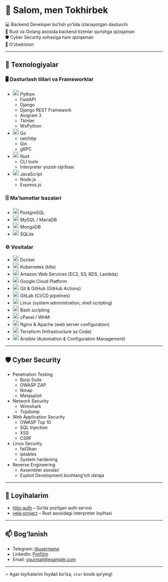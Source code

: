 # 👋 Salom, men Tokhirbek

💻 Backend Developer bo‘lish yo‘lida izlanayotgan dasturchi  
🚀 Rust va Golang asosida backend tizimlar qurishga qiziqaman  
🛡 Cyber Security sohasiga ham qiziqaman  
📍 O‘zbekiston

---

## 🔧 Texnologiyalar

### 🖥 Dasturlash tillari va Frameworklar
<ul>
  <li>
    <img src="https://cdn.jsdelivr.net/gh/devicons/devicon/icons/python/python-original.svg" width="20"/> Python
    <ul>
      <li>FastAPI</li>
      <li>Django</li>
      <li>Django REST Framework</li>
      <li>Aiogram 3</li>
      <li>Tkinter</li>
      <li>WxPython</li>
    </ul>
  </li>
  <li>
    <img src="https://cdn.jsdelivr.net/gh/devicons/devicon/icons/go/go-original.svg" width="20"/> Go
    <ul>
      <li>net/http</li>
      <li>Gin</li>
      <li>gRPC</li>
    </ul>
  </li>
  <li>
    <img src="https://cdn.jsdelivr.net/gh/devicons/devicon/icons/rust/rust-plain.svg" width="20"/> Rust
    <ul>
      <li>CLI tools</li>
      <li>Interpreter yozish tajribasi</li>
    </ul>
  </li>
  <li>
    <img src="https://cdn.jsdelivr.net/gh/devicons/devicon/icons/javascript/javascript-original.svg" width="20"/> JavaScript
    <ul>
      <li>Node.js</li>
      <li>Express.js</li>
    </ul>
  </li>
</ul>

### 🗄 Ma’lumotlar bazalari
<ul>
  <li>
    <img src="https://cdn.jsdelivr.net/gh/devicons/devicon/icons/postgresql/postgresql-original.svg" width="20"/> PostgreSQL
  </li>
  <li>
    <img src="https://cdn.jsdelivr.net/gh/devicons/devicon/icons/mysql/mysql-original.svg" width="20"/> MySQL / MariaDB
  </li>
  <li>
    <img src="https://cdn.jsdelivr.net/gh/devicons/devicon/icons/mongodb/mongodb-original.svg" width="20"/> MongoDB
  </li>
  <li>
    <img src="https://cdn.jsdelivr.net/gh/devicons/devicon/icons/sqlite/sqlite-original.svg" width="20"/> SQLite
  </li>
</ul>

### ⚙️ Vositalar
<ul>
  <li>
    <img src="https://cdn.jsdelivr.net/gh/devicons/devicon/icons/docker/docker-original.svg" width="20"/> Docker
  </li>
  <li>
    <img src="https://cdn.jsdelivr.net/gh/devicons/devicon/icons/kubernetes/kubernetes-plain.svg" width="20"/> Kubernetes (k8s)
  </li>
  <li>
    <img src="https://cdn.jsdelivr.net/gh/devicons/devicon/icons/amazonwebservices/amazonwebservices-original.svg" width="20"/> Amazon Web Services (EC2, S3, RDS, Lambda)
  </li>
  <li>
    <img src="https://cdn.jsdelivr.net/gh/devicons/devicon/icons/googlecloud/googlecloud-original.svg" width="20"/> Google Cloud Platform
  </li>
  <li>
    <img src="https://cdn.jsdelivr.net/gh/devicons/devicon/icons/git/git-original.svg" width="20"/> Git & GitHub (GitHub Actions)
  </li>
  <li>
    <img src="https://cdn.jsdelivr.net/gh/devicons/devicon/icons/gitlab/gitlab-original.svg" width="20"/> GitLab (CI/CD pipelines)
  </li>
  <li>
    <img src="https://cdn.jsdelivr.net/gh/devicons/devicon/icons/linux/linux-original.svg" width="20"/> Linux (system administration, shell scripting)
  </li>
  <li>
    <img src="https://cdn.jsdelivr.net/gh/devicons/devicon/icons/bash/bash-original.svg" width="20"/> Bash scripting
  </li>
  <li>
    <img src="https://img.icons8.com/color/48/cpanel.png" width="20"/> cPanel / WHM
  </li>
  <li>
    <img src="https://img.icons8.com/color/48/nginx.png" width="20"/> Nginx & Apache (web server configuration)
  </li>
  <li>
    <img src="https://img.icons8.com/color/48/terraform.png" width="20"/> Terraform (Infrastructure as Code)
  </li>
  <li>
    <img src="https://img.icons8.com/color/48/ansible.png" width="20"/> Ansible (Automation & Configuration Management)
  </li>
</ul>


---

## 🛡 Cyber Security
<ul>
  <li>Penetration Testing
    <ul>
      <li>Burp Suite</li>
      <li>OWASP ZAP</li>
      <li>Nmap</li>
      <li>Metasploit</li>
    </ul>
  </li>
  <li>Network Security
    <ul>
      <li>Wireshark</li>
      <li>Tcpdump</li>
    </ul>
  </li>
  <li>Web Application Security
    <ul>
      <li>OWASP Top 10</li>
      <li>SQL Injection</li>
      <li>XSS</li>
      <li>CSRF</li>
    </ul>
  </li>
  <li>Linux Security
    <ul>
      <li>fail2ban</li>
      <li>iptables</li>
      <li>System hardening</li>
    </ul>
  </li>
  <li>Reverse Engineering
    <ul>
      <li>Assembler asoslari</li>
      <li>Exploit Development boshlang‘ich daraja</li>
    </ul>
  </li>
</ul>

---

## 📌 Loyihalarim
- [http-auth](https://github.com/tokhirbek/http-auth) – Go’da yozilgan auth servisi  
- [vela-project](https://github.com/tokhirbek/vela-project) – Rust asosidagi interpreter loyihasi  

---

## 📫 Bog‘lanish
- Telegram: [@username](https://t.me/username)  
- LinkedIn: [Profilim](https://linkedin.com/in/username)  
- Email: yourmail@example.com  

---

⭐️ Agar loyihalarim foydali bo‘lsa, `star` bosib qo‘ying!
